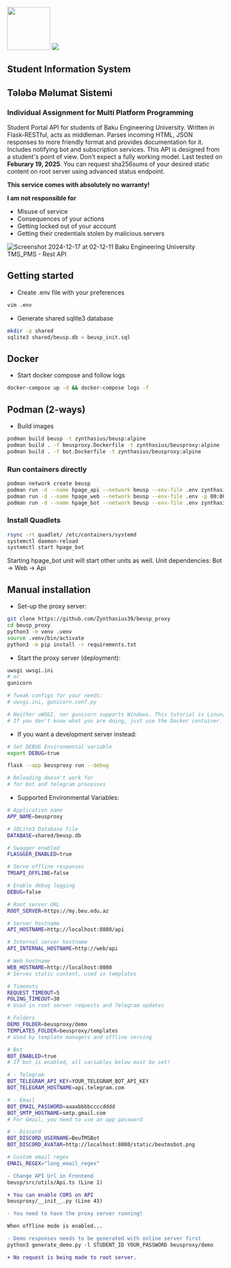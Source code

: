 <p float="left">
  <img src="https://github.com/user-attachments/assets/26f79338-e0f1-452a-bbf7-708bac6e36d0" width="100px" />
  <img src="https://github.com/user-attachments/assets/3e07f85b-7dbd-4181-b2e9-ae61f249006c" />
</p>

## Student Information System
## Tələbə Məlumat Sistemi

### Individual Assignment for Multi Platform Programming

Student Portal API for students of Baku Engineering University. Written in Flask-RESTful, acts as middleman. Parses incoming HTML, JSON responses to more friendly format and provides documentation for it. Includes notifying bot and subscription services.
This API is designed from a student's point of view. Don't expect a fully working model. Last tested on **Feburary 19, 2025**. You can request sha256sums of your desired static content on root server using advanced status endpoint.

**This service comes with absolutely no warranty!**


**I am not responsible for**

 - Misuse of service
 - Consequences of your actions
 - Getting locked out of your account
 - Getting their credentials stolen by malicious servers

![Screenshot 2024-12-17 at 02-12-11 Baku Engineering University TMS_PMS - Rest API](https://github.com/user-attachments/assets/9e4717bd-5796-48bf-a761-72551e109ac9)

## Getting started
- Create .env file with your preferences
```bash
vim .env
```

- Generate shared sqlite3 database
```bash
mkdir -p shared
sqlite3 shared/beusp.db < beusp_init.sql
```

## Docker
- Start docker compose and follow logs
```bash
docker-compose up -d && docker-compose logs -f
```

## Podman (2-ways)
- Build images
```bash
podman build beusp -t zynthasius/beusp:alpine
podman build . -f beusproxy.Dockerfile -t zynthasius/beusproxy:alpine
podman build . -f bot.Dockerfile -t zynthasius/beusproxy:alpine
```

### Run containers directly
```bash
podman network create beusp
podman run -d --name hpage_api --network beusp --env-file .env zynthasius/beusproxy:alpine
podman run -d --name hpage_web --network beusp --env-file .env -p 80:80 zynthasius/beusp:alpine
podman run -d --name hpage_bot --network beusp --env-file .env zynthasius/beusproxy:bot-alpine
```

### Install Quadlets
```bash
rsync -rt quadlet/ /etc/containers/systemd
systemctl daemon-reload
systemctl start hpage_bot
```
Starting hpage_bot unit will start other units as well.
Unit dependencies:
Bot -> Web -> Api

## Manual installation
- Set-up the proxy server:
```bash
git clone https://github.com/Zynthasius39/beusp_proxy
cd beusp_proxy
python3 -m venv .venv
source .venv/bin/activate
python3 -m pip install -r requirements.txt
```

- Start the proxy server (deployment):
```bash
uwsgi uwsgi.ini
# or
gunicorn

# Tweak configs for your needs:
# uwsgi.ini, gunicorn.conf.py

# Neither uWSGI, nor gunicorn supports Windows. This tutorial is Linux/macOS only.
# If you don't know what you are doing, just use the Docker container.
```
- If you want a development server instead:
```bash
# Set DEBUG Environmental variable
export DEBUG=true

flask --app beusproxy run --debug

# Reloading doesn't work for
# for bot and telegram processes
```
- Supported Environmental Variables:
```bash
# Application name
APP_NAME=beusproxy

# SQLite3 Database file
DATABASE=shared/beusp.db

# Swagger enabled
FLASGGER_ENABLED=true

# Serve offline responses
TMSAPI_OFFLINE=false

# Enable debug logging
DEBUG=false

# Root server URL
ROOT_SERVER=https://my.beu.edu.az

# Server hostname
API_HOSTNAME=http://localhost:8080/api

# Internal server hostname
API_INTERNAL_HOSTNAME=http://web/api

# Web hostname
WEB_HOSTNAME=http://localhost:8080
# Serves static content, used in templates

# Timeouts
REQUEST_TIMEOUT=5
POLING_TIMEOUT=30
# Used in root server requests and Telegram updates

# Folders
DEMO_FOLDER=beusproxy/demo
TEMPLATES_FOLDER=beusproxy/templates
# Used by template managers and offline serving

# Bot
BOT_ENABLED=true
# If bot is enabled, all variables below must be set!

# - Telegram
BOT_TELEGRAM_API_KEY=YOUR_TELEGRAM_BOT_API_KEY
BOT_TELEGRAM_HOSTNAME=api.telegram.com

# - Email
BOT_EMAIL_PASSWORD=aaaabbbbccccdddd
BOT_SMTP_HOSTNAME=smtp.gmail.com
# For Gmail, you need to use an app password

# - Discord
BOT_DISCORD_USERNAME=BeuTMSBot
BOT_DISCORD_AVATAR=http://localhost:8080/static/beutmsbot.png

# Custom email regex
EMAIL_REGEX="long_email_regex"
```
```diff
- Change API Url in Frontend
beusp/src/utils/Api.ts (Line 1)

+ You can enable CORS on API
beusproxy/__init__.py (Line 43)

- You need to have the proxy server running!

When offline mode is enabled...

- Demo responses needs to be generated with online server first
python3 generate_demo.py -l STUDENT_ID YOUR_PASSWORD beusproxy/demo

+ No request is being made to root server.
```
